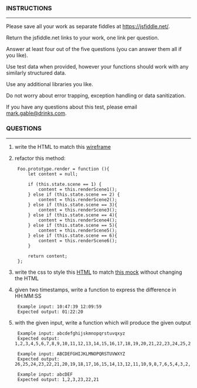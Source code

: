 ### INSTRUCTIONS
---

Please save all your work as separate fiddles at https://jsfiddle.net/.

Return the jsfiddle.net links to your work, one link per question.

Answer at least four out of the five questions (you can answer them all if you like).

Use test data when provided, however your functions should work with any similarly structured data.

Use any additional libraries you like.

Do not worry about error trapping, exception handling or data sanitization.

If you have any questions about this test, please email mark.gable@drinks.com.

### QUESTIONS
---

1) write the HTML to match this [wireframe](./wire.pdf)

2) refactor this method:
 
		Foo.prototype.render = function (){
			let content = null;
	
			if (this.state.scene == 1) {
				content = this.renderScene1();
			} else if (this.state.scene == 2) {
				content = this.renderScene2();
			} else if (this.state.scene == 3){
				content = this.renderScene3();
			} else if (this.state.scene == 4){
				content = this.renderScene4();
			} else if (this.state.scene == 5){
				content = this.renderScene5();
			} else if (this.state.scene == 6){
				content = this.renderScene6();
			}

			return content;
		};

3) write the css to style this [HTML](./test.html) to match [this mock](./mock.pdf) without changing the HTML
	
4) given two timestamps, write a function to express the difference in HH:MM:SS
	
		Example input: 10:47:39 12:09:59
		Expected output: 01:22:20

5) with the given input, write a function which will produce the given output

		Example input: abcdefghijskmnopqrstuvqxyz
		Expected output: 1,2,3,4,5,6,7,8,9,10,11,12,13,14,15,16,17,18,19,20,21,22,23,24,25,26
	
		Example input: ABCDEFGHIJKLMNOPQRSTUVWXYZ 
		Expected output: 26,25,24,23,22,21,20,19,18,17,16,15,14,13,12,11,10,9,8,7,6,5,4,3,2,1
	
		Example input: abcDEF 
		Expected output: 1,2,3,23,22,21




	

	
